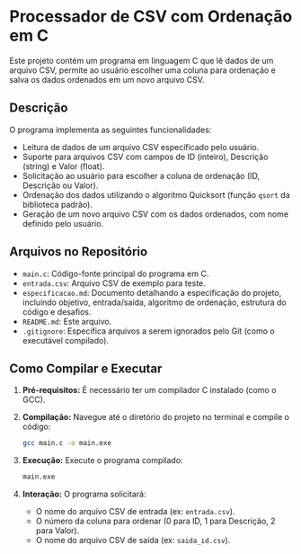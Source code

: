# Processador de CSV com Ordenação em C

Este projeto contém um programa em linguagem C que lê dados de um arquivo CSV, permite ao usuário escolher uma coluna para ordenação e salva os dados ordenados em um novo arquivo CSV.

## Descrição

O programa implementa as seguintes funcionalidades:

*   Leitura de dados de um arquivo CSV especificado pelo usuário.
*   Suporte para arquivos CSV com campos de ID (inteiro), Descrição (string) e Valor (float).
*   Solicitação ao usuário para escolher a coluna de ordenação (ID, Descrição ou Valor).
*   Ordenação dos dados utilizando o algoritmo Quicksort (função `qsort` da biblioteca padrão).
*   Geração de um novo arquivo CSV com os dados ordenados, com nome definido pelo usuário.

## Arquivos no Repositório

*   `main.c`: Código-fonte principal do programa em C.
*   `entrada.csv`: Arquivo CSV de exemplo para teste.
*   `especificacao.md`: Documento detalhando a especificação do projeto, incluindo objetivo, entrada/saída, algoritmo de ordenação, estrutura do código e desafios.
*   `README.md`: Este arquivo.
*   `.gitignore`: Especifica arquivos a serem ignorados pelo Git (como o executável compilado).

## Como Compilar e Executar

1.  **Pré-requisitos:** É necessário ter um compilador C instalado (como o GCC).

2.  **Compilação:** Navegue até o diretório do projeto no terminal e compile o código:
    ```bash
    gcc main.c -o main.exe
    ```
3.  **Execução:** Execute o programa compilado:
    ```bash
    main.exe
    ```
4.  **Interação:** O programa solicitará:
    *   O nome do arquivo CSV de entrada (ex: `entrada.csv`).
    *   O número da coluna para ordenar (0 para ID, 1 para Descrição, 2 para Valor).
    *   O nome do arquivo CSV de saída (ex: `saida_id.csv`).

